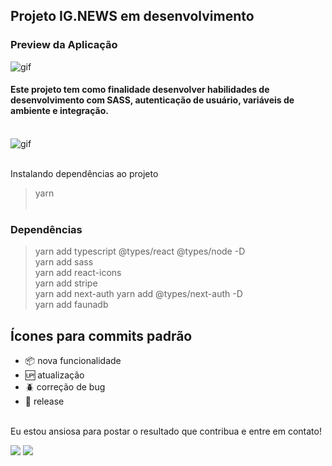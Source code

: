 ## Projeto IG.NEWS em desenvolvimento 

### Preview da Aplicação<br/>
<img src="../ignews/public/banner.png" alt= "gif"><br />

#### Este projeto tem como finalidade desenvolver habilidades de desenvolvimento com SASS, autenticação de usuário, variáveis de ambiente e integração. <br/> <br />

<img src="https://media.giphy.com/media/xT8qBsOjMOcdeGJIU8/giphy.gif" alt= "gif"><br /><br />

Instalando dependências ao projeto <br/>
> yarn <br/> <br/>

### Dependências <br/>
> yarn add typescript @types/react @types/node -D <br/>
> yarn add sass<br/>
> yarn add react-icons<br/>
> yarn add stripe</br>
> yarn add next-auth</b>
> yarn add @types/next-auth -D<br/>
> yarn add faunadb

## Ícones para commits padrão

- :package: nova funcionalidade
- :up: atualização
- :beetle: correção de bug
- :checkered_flag: release  <br/> <br/>

Eu estou ansiosa para postar o resultado  que contribua e entre em contato!


 
[<img src="https://img.shields.io/badge/medium-%2312100E.svg?&style=for-the-badge&logo=medium&logoColor=white" />](https://devmarilia-frontend.medium.com/)  [<img src="https://img.shields.io/badge/linkedin-%230077B5.svg?&style=for-the-badge&logo=linkedin&logoColor=white" />](https://www.linkedin.com/in/mar%C3%ADlia-lemos-b2565316a/)